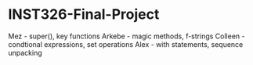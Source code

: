 # INST326-Final-Project 
Mez - super(), key functions
Arkebe - magic methods, f-strings
Colleen - condtional expressions, set operations
Alex - with statements, sequence unpacking